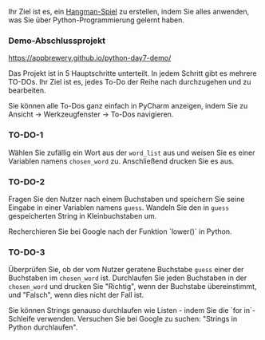 Ihr Ziel ist es, ein [Hangman-Spiel](https://de.wikipedia.org/wiki/Hangman) zu erstellen, indem Sie alles anwenden, was Sie über Python-Programmierung gelernt haben.

### Demo-Abschlussprojekt  
https://appbrewery.github.io/python-day7-demo/

Das Projekt ist in 5 Hauptschritte unterteilt. In jedem Schritt gibt es mehrere TO-DOs. Ihr Ziel ist es, jedes To-Do der Reihe nach durchzugehen und zu bearbeiten.

Sie können alle To-Dos ganz einfach in PyCharm anzeigen, indem Sie zu Ansicht -> Werkzeugfenster -> To-Dos navigieren.

### TO-DO-1  
Wählen Sie zufällig ein Wort aus der `word_list` aus und weisen Sie es einer Variablen namens `chosen_word` zu. Anschließend drucken Sie es aus.

### TO-DO-2  
Fragen Sie den Nutzer nach einem Buchstaben und speichern Sie seine Eingabe in einer Variablen namens `guess`. Wandeln Sie den in `guess` gespeicherten String in Kleinbuchstaben um.

<div class="hint">  
  Recherchieren Sie bei Google nach der Funktion `lower()` in Python.  
</div>

### TO-DO-3  
Überprüfen Sie, ob der vom Nutzer geratene Buchstabe `guess` einer der Buchstaben im `chosen_word` ist. Durchlaufen Sie jeden Buchstaben in der `chosen_word` und drucken Sie "Richtig", wenn der Buchstabe übereinstimmt, und "Falsch", wenn dies nicht der Fall ist.

<div class="hint">  
  Sie können Strings genauso durchlaufen wie Listen - indem Sie die `for in`-Schleife verwenden.  
  Versuchen Sie bei Google zu suchen: "Strings in Python durchlaufen".  
</div>